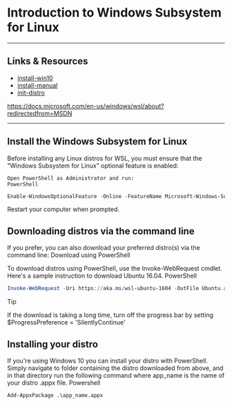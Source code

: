 # Introduction to Windows Subsystem for Linux

---

## Links & Resources

- [install-win10](https://docs.microsoft.com/en-us/windows/wsl/install-win10)
- [install-manual](https://docs.microsoft.com/en-us/windows/wsl/install-manual)
- [init-distro](https://docs.microsoft.com/en-us/windows/wsl/initialize-distro)

https://docs.microsoft.com/en-us/windows/wsl/about?redirectedfrom=MSDN

---

## Install the Windows Subsystem for Linux

Before installing any Linux distros for WSL, you must ensure that the "Windows Subsystem for Linux" optional feature is enabled:

    Open PowerShell as Administrator and run:
    PowerShell

```powershell
Enable-WindowsOptionalFeature -Online -FeatureName Microsoft-Windows-Subsystem-Linux
```

Restart your computer when prompted.

## Downloading distros via the command line

If you prefer, you can also download your preferred distro(s) via the command line:
Download using PowerShell

To download distros using PowerShell, use the Invoke-WebRequest cmdlet. Here's a sample instruction to download Ubuntu 16.04.
PowerShell

```powershell
Invoke-WebRequest -Uri https://aka.ms/wsl-ubuntu-1604 -OutFile Ubuntu.appx -UseBasicParsing
```

Tip

If the download is taking a long time, turn off the progress bar by setting $ProgressPreference = 'SilentlyContinue'

## Installing your distro

If you're using Windows 10 you can install your distro with PowerShell. Simply navigate to folder containing the distro downloaded from above, and in that directory run the following command where app_name is the name of your distro .appx file.
Powershell

`Add-AppxPackage .\app_name.appx`

[](https://docs.microsoft.com/en-us/windows/wsl/initialize-distro)
